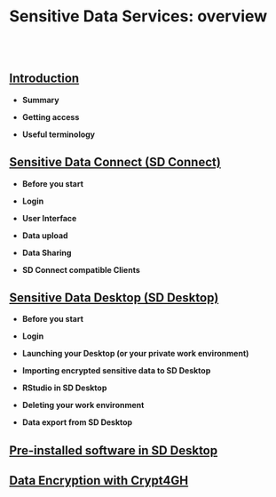 
# Sensitive Data Services: overview
&nbsp; 
&nbsp; 
&nbsp; 
&nbsp;   
&nbsp; 
&nbsp; 
&nbsp; 
&nbsp;  
## [Introduction](./intro.md)
   
   * **Summary**
   
   * **Getting access**
   
   * **Useful terminology**
  
  
## [Sensitive Data Connect (SD Connect)](./sd_connect.md)
   
 * **Before you start**

 * **Login**
   
 * **User Interface**
   
 * **Data upload**
 
 * **Data Sharing**
       
 * **SD Connect compatible Clients**
   
  

## [Sensitive Data Desktop (SD Desktop)](./sd_desktop.md)

  * **Before you start**

  * **Login**

  * **Launching your Desktop (or your private work environment)**

  * **Importing encrypted sensitive data to SD Desktop**

  * **RStudio in SD Desktop**

  * **Deleting your work environment**

  * **Data export from SD Desktop**



## [Pre-installed software in SD Desktop](./pre-installed_software.md)


## [Data Encryption with Crypt4GH](./encryption-cli.md)

  
    


